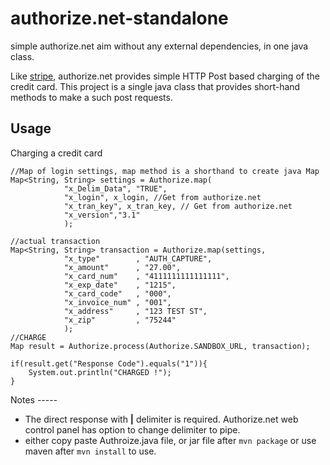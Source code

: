 authorize.net-standalone
========================

simple authorize.net aim without any external dependencies, in one java class.

Like [stripe](http://stripe.com), authorize.net provides simple HTTP Post
based charging of the credit card. This project is a single java class that
provides short-hand methods to make a such post requests.

Usage
-----
Charging a credit card

    //Map of login settings, map method is a shorthand to create java Map
    Map<String, String> settings = Authorize.map(
    			"x_Delim_Data", "TRUE",
    			"x_login", x_login, //Get from authorize.net
    			"x_tran_key", x_tran_key, // Get from authorize.net
    			"x_version","3.1"
    			);

    //actual transaction
    Map<String, String> transaction = Authorize.map(settings, 
    			"x_type"        , "AUTH_CAPTURE",
    			"x_amount"      , "27.00", 
    			"x_card_num"    , "4111111111111111", 
    			"x_exp_date"    , "1215", 
    			"x_card_code"   , "000", 
    			"x_invoice_num" , "001", 
    			"x_address"     , "123 TEST ST", 
    			"x_zip"         , "75244"
    			);
    //CHARGE
    Map result = Authorize.process(Authorize.SANDBOX_URL, transaction);	
    
    if(result.get("Response Code").equals("1")){
    	System.out.println("CHARGED !");
    }


Notes ----- 

- The direct response with **|** delimiter is required. Authorize.net web control panel has option to change delimiter to pipe.
- either copy paste Authroize.java file, or jar file after `mvn package` or use maven after `mvn install` to use.
